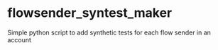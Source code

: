 # flowsender_syntest_maker
Simple python script to add synthetic tests for each flow sender in an account
